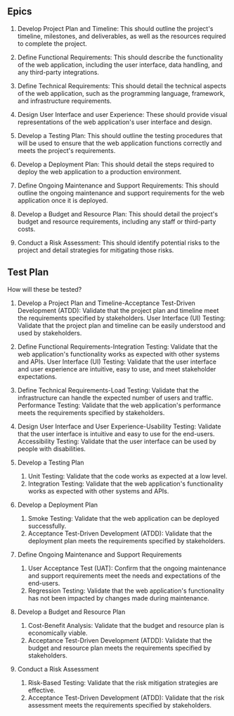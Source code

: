 ## Epics
1. Develop Project Plan and Timeline: This should outline the project's timeline, milestones, and deliverables, as well as the resources required to complete the project.

2. Define Functional Requirements: This should describe the functionality of the web application, including the user interface, data handling, and any third-party integrations.

3. Define Technical Requirements: This should detail the technical aspects of the web application, such as the programming language, framework, and infrastructure requirements.

4. Design User Interface and user Experience: These should provide visual representations of the web application's user interface and design.

5. Develop a Testing Plan: This should outline the testing procedures that will be used to ensure that the web application functions correctly and meets the project's requirements.

6. Develop a Deployment Plan: This should detail the steps required to deploy the web application to a production environment.

7. Define Ongoing Maintenance and Support Requirements: This should outline the ongoing maintenance and support requirements for the web application once it is deployed.

8. Develop a Budget and Resource Plan: This should detail the project's budget and resource requirements, including any staff or third-party costs.

9. Conduct a Risk Assessment: This should identify potential risks to the project and detail strategies for mitigating those risks.

## Test Plan
How will these be tested?

1. Develop a Project Plan and Timeline-Acceptance Test-Driven Development (ATDD): Validate that the project plan and timeline meet the requirements specified by stakeholders.
User Interface (UI) Testing: Validate that the project plan and timeline can be easily understood and used by stakeholders.

2. Define Functional Requirements-Integration Testing: Validate that the web application's functionality works as expected with other systems and APIs.
User Interface (UI) Testing: Validate that the user interface and user experience are intuitive, easy to use, and meet stakeholder expectations.

3. Define Technical Requirements-Load Testing: Validate that the infrastructure can handle the expected number of users and traffic.
Performance Testing: Validate that the web application's performance meets the requirements specified by stakeholders.

4. Design User Interface and User Experience-Usability Testing: Validate that the user interface is intuitive and easy to use for the end-users.
Accessibility Testing: Validate that the user interface can be used by people with disabilities.

5. Develop a Testing Plan
   1. Unit Testing: Validate that the code works as expected at a low level.
   2. Integration Testing: Validate that the web application's functionality works as expected with other systems and APIs.

6. Develop a Deployment Plan
   1. Smoke Testing: Validate that the web application can be deployed successfully. 
   2. Acceptance Test-Driven Development (ATDD): Validate that the deployment plan meets the requirements specified by stakeholders.

7. Define Ongoing Maintenance and Support Requirements
   1. User Acceptance Test (UAT): Confirm that the ongoing maintenance and support requirements meet the needs and expectations of the end-users. 
   2. Regression Testing: Validate that the web application's functionality has not been impacted by changes made during maintenance.

8. Develop a Budget and Resource Plan
   1. Cost-Benefit Analysis: Validate that the budget and resource plan is economically viable.
   2. Acceptance Test-Driven Development (ATDD): Validate that the budget and resource plan meets the requirements specified by stakeholders.

9. Conduct a Risk Assessment
   1. Risk-Based Testing: Validate that the risk mitigation strategies are effective.
   2. Acceptance Test-Driven Development (ATDD): Validate that the risk assessment meets the requirements specified by stakeholders.

